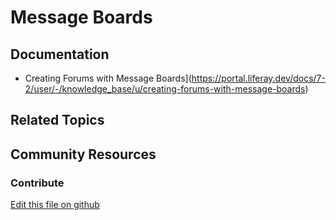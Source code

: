 # Message Boards

## Documentation

* Creating Forums with Message Boards](https://portal.liferay.dev/docs/7-2/user/-/knowledge_base/u/creating-forums-with-message-boards)

## Related Topics


## Community Resources


### Contribute

[Edit this file on github](https://github.com/olafk/controlpanel-documentation-docs/blob/master/md/72en/com_liferay_message_boards_web_portlet_MBAdminPortlet.md)
